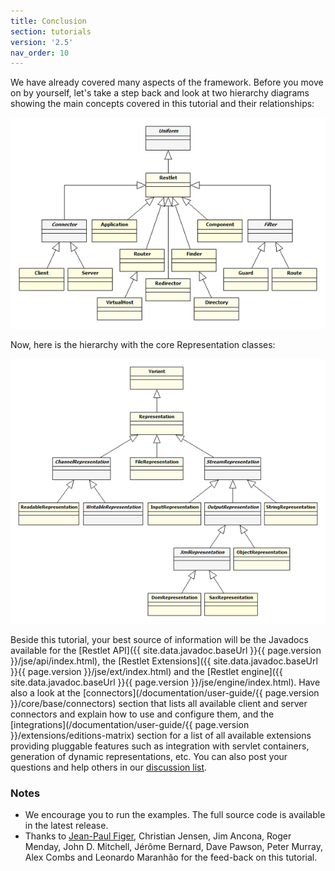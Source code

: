```yaml
---
title: Conclusion
section: tutorials
version: '2.5'
nav_order: 10
---
```

We have already covered many aspects of the framework. Before you move
on by yourself, let's take a step back and look at two hierarchy
diagrams showing the main concepts covered in this tutorial and their
relationships:

![](images/restlets.png)

Now, here is the hierarchy with the core Representation classes:

![](images/representations.png)

Beside this tutorial, your best source of information will be the
Javadocs available for the [Restlet API]({{ site.data.javadoc.baseUrl }}{{ page.version }}/jse/api/index.html),
the [Restlet Extensions]({{ site.data.javadoc.baseUrl }}{{ page.version }}/jse/ext/index.html) and the [Restlet
engine]({{ site.data.javadoc.baseUrl }}{{ page.version }}/jse/engine/index.html). Have also a look at the
[connectors](/documentation/user-guide/{{ page.version }}/core/base/connectors) section that lists
all available client and server connectors and explain how to use and
configure them, and the
[integrations](/documentation/user-guide/{{ page.version }}/extensions/editions-matrix) section for
a list of all available extensions providing pluggable features such as
integration with servlet containers, generation of dynamic
representations, etc. You can also post your questions and help others
in our [discussion list](https://groups.google.com/a/restlet.org/forum/#!forum/framework-discuss).

### <a name="notes">Notes</a>

-   We encourage you to run the examples. The full source code is
    available in the latest release.
-   Thanks to [Jean-Paul Figer](http://www.figer.com/), Christian
    Jensen, Jim Ancona, Roger Menday, John D. Mitchell, Jérôme Bernard,
    Dave Pawson, Peter Murray, Alex Combs and Leonardo Maranhão for the
    feed-back on this tutorial.
